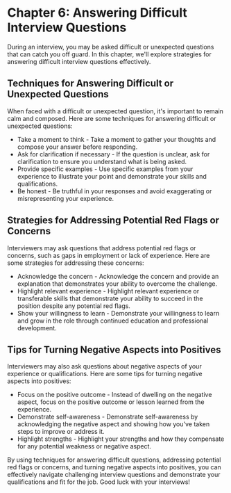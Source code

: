 Chapter 6: Answering Difficult Interview Questions
==================================================

During an interview, you may be asked difficult or unexpected questions that can catch you off guard. In this chapter, we'll explore strategies for answering difficult interview questions effectively.

Techniques for Answering Difficult or Unexpected Questions
----------------------------------------------------------

When faced with a difficult or unexpected question, it's important to remain calm and composed. Here are some techniques for answering difficult or unexpected questions:

* Take a moment to think - Take a moment to gather your thoughts and compose your answer before responding.
* Ask for clarification if necessary - If the question is unclear, ask for clarification to ensure you understand what is being asked.
* Provide specific examples - Use specific examples from your experience to illustrate your point and demonstrate your skills and qualifications.
* Be honest - Be truthful in your responses and avoid exaggerating or misrepresenting your experience.

Strategies for Addressing Potential Red Flags or Concerns
---------------------------------------------------------

Interviewers may ask questions that address potential red flags or concerns, such as gaps in employment or lack of experience. Here are some strategies for addressing these concerns:

* Acknowledge the concern - Acknowledge the concern and provide an explanation that demonstrates your ability to overcome the challenge.
* Highlight relevant experience - Highlight relevant experience or transferable skills that demonstrate your ability to succeed in the position despite any potential red flags.
* Show your willingness to learn - Demonstrate your willingness to learn and grow in the role through continued education and professional development.

Tips for Turning Negative Aspects into Positives
------------------------------------------------

Interviewers may also ask questions about negative aspects of your experience or qualifications. Here are some tips for turning negative aspects into positives:

* Focus on the positive outcome - Instead of dwelling on the negative aspect, focus on the positive outcome or lesson learned from the experience.
* Demonstrate self-awareness - Demonstrate self-awareness by acknowledging the negative aspect and showing how you've taken steps to improve or address it.
* Highlight strengths - Highlight your strengths and how they compensate for any potential weakness or negative aspect.

By using techniques for answering difficult questions, addressing potential red flags or concerns, and turning negative aspects into positives, you can effectively navigate challenging interview questions and demonstrate your qualifications and fit for the job. Good luck with your interviews!
